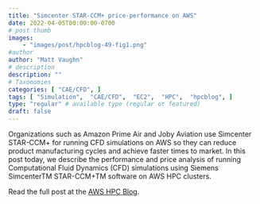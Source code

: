 ```yaml
---
title: "Simcenter STAR-CCM+ price-performance on AWS"
date: 2022-04-05T00:00:00-0700
# post thumb
images:
    - "images/post/hpcblog-49-fig1.png"
#author
author: "Matt Vaughn"
# description
description: ""
# Taxonomies
categories: [ "CAE/CFD", ]
tags: [ "Simulation",  "CAE/CFD",  "EC2",  "HPC",  "hpcblog", ]
type: "regular" # available type (regular or featured)
draft: false
---
```


Organizations such as Amazon Prime Air and Joby Aviation use Simcenter STAR-CCM+ for running CFD simulations on AWS so they can reduce product manufacturing cycles and achieve faster times to market. In this post today, we describe the performance and price analysis of running Computational Fluid Dynamics (CFD) simulations using Siemens SimcenterTM STAR-CCM+TM software on AWS HPC clusters.

Read the full post at the [AWS HPC Blog](https://aws.amazon.com/blogs/hpc/simcenter-star-ccm-price-performance-on-aws/).
